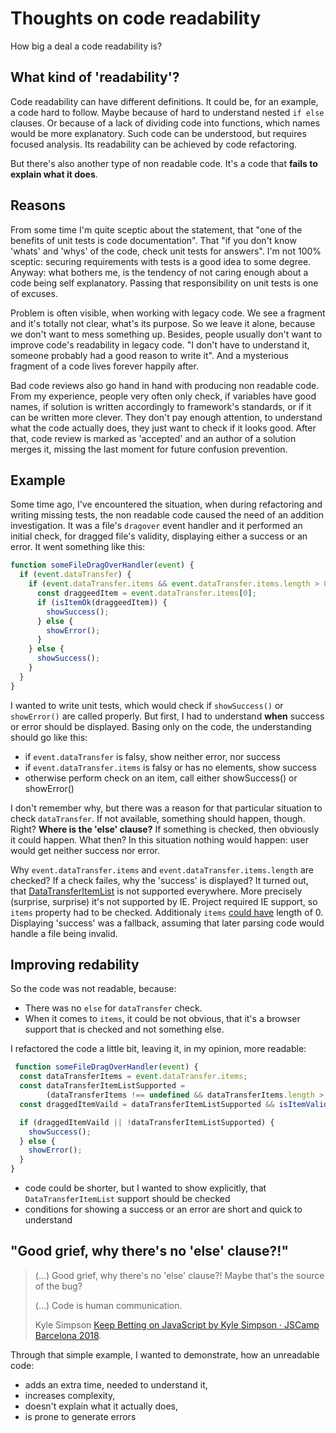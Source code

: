 # Thoughts on code readability

How big a deal a code readability is?

## What kind of 'readability'?

Code readability can have different definitions. It could be, for an example, a
code hard to follow. Maybe because of hard to understand nested `if else`
clauses. Or because of a lack of dividing code into functions, which names would
be more explanatory. Such code can be understood, but requires focused analysis.
Its readability can be achieved by code refactoring.

But there's also another type of non readable code. It's a code that **fails to
 explain what it does**.

## Reasons

From some time I'm quite sceptic about the statement, that "one of the benefits
of unit tests is code documentation". That "if you don't know 'whats' and 'whys'
of the code, check unit tests for answers". I'm not 100% sceptic: securing
requirements with tests is a good idea to some degree. Anyway: what bothers me,
is the tendency of not caring enough about a code being self explanatory.
Passing that responsibility on unit tests is one of excuses.

Problem is often visible, when working with legacy code. We see a fragment and
it's totally not clear, what's its purpose. So we leave it alone, because we
don't want to mess something up. Besides, people usually don't want to improve
code's readability in legacy code. "I don't have to understand it, someone
probably had a good reason to write it". And a mysterious fragment of a code
lives forever happily after.

Bad code reviews also go hand in hand with producing non readable code. From my
experience, people very often only check, if variables have good names, if
solution is written accordingly to framework's standards, or if it can be
written more clever. They don't pay enough attention, to understand what the
code actually does, they just want to check if it looks good. After that, code
review is marked as 'accepted' and an author of a solution merges it, missing
the last moment for future confusion prevention.

## Example

Some time ago, I've encountered the situation, when during refactoring and
writing missing tests, the non readable code caused the need of an addition
investigation. It was a file's `dragover` event handler and it performed an
initial check, for dragged file's validity, displaying either a success or an
error. It went something like this:

```js
function someFileDragOverHandler(event) {
  if (event.dataTransfer) {
    if (event.dataTransfer.items && event.dataTransfer.items.length > 0) {
      const draggeedItem = event.dataTransfer.items[0];
      if (isItemOk(draggeedItem)) {
        showSuccess();
      } else {
        showError();
      }
    } else {
      showSuccess();
    }
  }
}
```

I wanted to write unit tests, which would check if `showSuccess()` or
`showError()` are called properly. But first, I had to understand **when**
success or error should be displayed. Basing only on the code, the understanding
should go like this:
- if `event.dataTransfer` is falsy, show neither error, nor success
- if `event.dataTransfer.items` is falsy or has no elements, show success
- otherwise perform check on an item, call either showSuccess() or showError()

I don't remember why, but there was a reason for that particular situation to
check `dataTransfer`. If not available, something should happen, though. Right?
**Where is the 'else' clause?** If something is checked, then obviously it could
happen. What then? In this situation nothing would happen: user would get
neither success nor error.

Why `event.dataTransfer.items` and `event.dataTransfer.items.length` are checked? If a
check failes, why the 'success' is displayed? It turned out, that
[DataTransferItemList](https://developer.mozilla.org/en-US/docs/Web/API/HTML_Drag_and_Drop_API/File_drag_and_drop)
is not supported everywhere. More precisely (surprise, surprise) it's not
supported by IE. Project required IE support, so `items` property had to be
checked. Additionaly `items` [could
have](https://developer.mozilla.org/en-US/docs/Web/API/DataTransferItemList)
length of 0. Displaying 'success' was a fallback, assuming that later parsing
code would handle a file being invalid.

## Improving redability

So the code was not readable, because:
- There was no `else` for `dataTransfer` check.
- When it comes to `items`, it could be not obvious, that it's a browser support
  that is checked and not something else.

I refactored the code a little bit, leaving it, in my opinion, more readable:

```js
 function someFileDragOverHandler(event) {
  const dataTransferItems = event.dataTransfer.items;
  const dataTransferItemListSupported =
        (dataTransferItems !== undefined && dataTransferItems.length > 0);
  const draggedItemVaild = dataTransferItemListSupported && isItemValid(dataTransferItems[0]);

  if (draggedItemVaild || !dataTransferItemListSupported) {
    showSuccess();
  } else {
    showError();
  }
}
```

- code could be shorter, but I wanted to show explicitly, that
  `DataTransferItemList` support should be checked
- conditions for showing a success or an error are short and quick to understand

## "Good grief, why there's no 'else' clause?!"

> (...) Good grief, why there's no 'else' clause?! Maybe that's the source of the bug?
> 
> (...) Code is human communication.
> 
> Kyle Simpson [Keep Betting on JavaScript by Kyle Simpson · JSCamp
Barcelona 2018](https://www.youtube.com/watch?v=lDLQA6lQSFg).

Through that simple example, I wanted to demonstrate, how an unreadable code:
- adds an extra time, needed to understand it,
- increases complexity,
- doesn't explain what it actually does,
- is prone to generate errors
